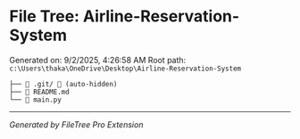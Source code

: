 # File Tree: Airline-Reservation-System

Generated on: 9/2/2025, 4:26:58 AM
Root path: `c:\Users\thaka\OneDrive\Desktop\Airline-Reservation-System`

```
├── 📁 .git/ 🚫 (auto-hidden)
├── 📖 README.md
└── 🐍 main.py
```

---
*Generated by FileTree Pro Extension*